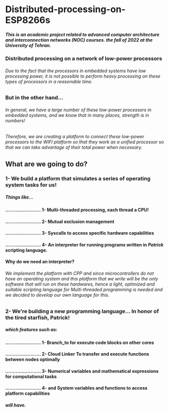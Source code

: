# Distributed-processing-on-ESP8266s
##### This is an academic project related to advanced computer architecture and interconnection networks (NOC) courses. the fall of 2022 at the University of Tehran.

### Distributed processing on a network of low-power processors
###### Due to the fact that the processors in embedded systems have low processing power, it is not possible to perform heavy processing on these types of processors in a reasonable time.

### But in the other hand...

###### In general, we have a large number of these low-power processors in embedded systems, and we know that in many places, strength is in numbers! 
###### Therefore, we are creating a platform to connect these low-power processors to the WIFI platform so that they work as a unified processor so that we can take advantage of their total power when necessary.


## What are we going to do?

### 1- We build a platform that simulates a series of operating system tasks for us!
##### Things like...
#### ........................ 1- Multi-threaded processing, each thread a CPU!
#### ........................ 2- Mutual exclusion management
#### ........................ 3- Syscalls to access specific hardware capabilities
#### ........................ 4- An interpreter for running programs written in ***Patrick*** scripting language.

#### Why do we need an interpreter?

###### We implement the platform with CPP and since microcontrollers do not have an operating system and this platform that we write will be the only software that will run on these hardwares, hence a light, optimized and suitable scripting language for Multi-threaded programming is needed and we decided to develop our own language for this.

### 2- We're building a new programming language... In honor of the tired starfish, Patrick!
##### which features such as:
#### ........................ 1- Branch_to for execute code blocks on other cores
#### ........................ 2- Cloud Linker To transfer and execute functions between nodes optimally
#### ........................ 3- Numerical variables and mathematical expressions for computational tasks
#### ........................ 4- and System variables and functions to access platform capabilities
##### will have.


